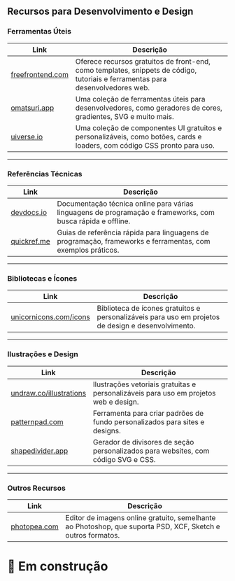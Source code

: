 
## Recursos para Desenvolvimento e Design

### Ferramentas Úteis

| Link                      | Descrição                                                                 |
|---------------------------|---------------------------------------------------------------------------|
| [freefrontend.com](https://freefrontend.com/) | Oferece recursos gratuitos de front-end, como templates, snippets de código, tutoriais e ferramentas para desenvolvedores web. |
| [omatsuri.app](https://omatsuri.app/)         | Uma coleção de ferramentas úteis para desenvolvedores, como geradores de cores, gradientes, SVG e muito mais. |
| [uiverse.io](https://uiverse.io/)             | Uma coleção de componentes UI gratuitos e personalizáveis, como botões, cards e loaders, com código CSS pronto para uso. |



---

### Referências Técnicas

| Link                      | Descrição                                                                 |
|---------------------------|---------------------------------------------------------------------------|
| [devdocs.io](https://devdocs.io/)           | Documentação técnica online para várias linguagens de programação e frameworks, com busca rápida e offline. |
| [quickref.me](https://quickref.me/)         | Guias de referência rápida para linguagens de programação, frameworks e ferramentas, com exemplos práticos. |



---

### Bibliotecas e Ícones

| Link                      | Descrição                                                                 |
|---------------------------|---------------------------------------------------------------------------|
| [unicornicons.com/icons](https://unicornicons.com/icons) | Biblioteca de ícones gratuitos e personalizáveis para uso em projetos de design e desenvolvimento. |


---

### Ilustrações e Design

| Link                      | Descrição                                                                 |
|---------------------------|---------------------------------------------------------------------------|
| [undraw.co/illustrations](https://undraw.co/illustrations) | Ilustrações vetoriais gratuitas e personalizáveis para uso em projetos web e design. |
| [patternpad.com](https://patternpad.com/)     | Ferramenta para criar padrões de fundo personalizados para sites e designs. |
| [shapedivider.app](https://www.shapedivider.app/) | Gerador de divisores de seção personalizados para websites, com código SVG e CSS. |


---

### Outros Recursos

| Link                      | Descrição                                                                 |
|---------------------------|---------------------------------------------------------------------------|
| [photopea.com](https://www.photopea.com/)     | Editor de imagens online gratuito, semelhante ao Photoshop, que suporta PSD, XCF, Sketch e outros formatos. |



# 🚧 Em construção